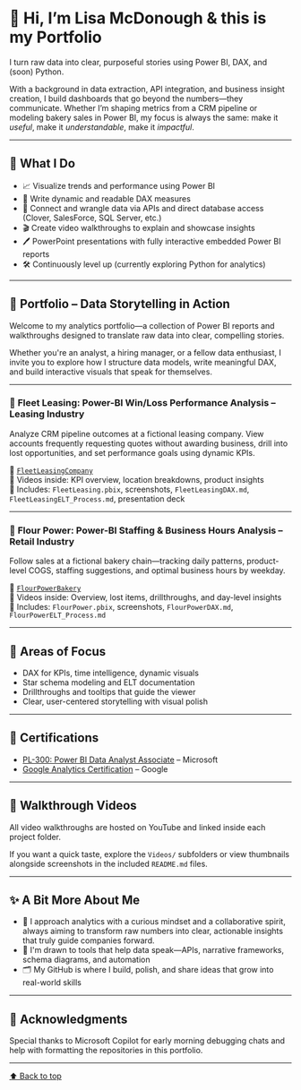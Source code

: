 # 👋 Hi, I’m Lisa McDonough & this is my Portfolio

I turn raw data into clear, purposeful stories using Power BI, DAX, and (soon) Python.

With a background in data extraction, API integration, and business insight creation, I build dashboards that go beyond the numbers—they communicate. Whether I’m shaping metrics from a CRM pipeline or modeling bakery sales in Power BI, my focus is always the same: make it *useful*, make it *understandable*, make it *impactful*.

---

## 💼 What I Do

- 📈 Visualize trends and performance using Power BI  
- 🧮 Write dynamic and readable DAX measures  
- 🔌 Connect and wrangle data via APIs and direct database access (Clover, SalesForce, SQL Server, etc.)  
- 🎬 Create video walkthroughs to explain and showcase insights  
- 🖊️ PowerPoint presentations with fully interactive embedded Power BI reports  
- 🛠️ Continuously level up (currently exploring Python for analytics)

---

## 🎯 Portfolio – Data Storytelling in Action

Welcome to my analytics portfolio—a collection of Power BI reports and walkthroughs designed to translate raw data into clear, compelling stories.

Whether you're an analyst, a hiring manager, or a fellow data enthusiast, I invite you to explore how I structure data models, write meaningful DAX, and build interactive visuals that speak for themselves.

---

### 🚗 **Fleet Leasing: Power-BI Win/Loss Performance Analysis – Leasing Industry**  
Analyze CRM pipeline outcomes at a fictional leasing company. View accounts frequently requesting quotes without awarding business, drill into lost opportunities, and set performance goals using dynamic KPIs.

📁 [`FleetLeasingCompany`](https://github.com/lisa-mcdonough/FleetLeasingCompany)  
🎥 Videos inside: KPI overview, location breakdowns, product insights  
📄 Includes: `FleetLeasing.pbix`, screenshots, `FleetLeasingDAX.md`, `FleetLeasingELT_Process.md`, presentation deck

---

### 🧁 **Flour Power: Power-BI Staffing & Business Hours Analysis – Retail Industry**  
Follow sales at a fictional bakery chain—tracking daily patterns, product-level COGS, staffing suggestions, and optimal business hours by weekday.

📁 [`FlourPowerBakery`](https://github.com/lisa-mcdonough/FlourPowerBakery)  
🎥 Videos inside: Overview, lost items, drillthroughs, and day-level insights  
📄 Includes: `FlourPower.pbix`, screenshots, `FlourPowerDAX.md`, `FlourPowerELT_Process.md`

---

## 🧠 Areas of Focus

- DAX for KPIs, time intelligence, dynamic visuals  
- Star schema modeling and ELT documentation  
- Drillthroughs and tooltips that guide the viewer  
- Clear, user-centered storytelling with visual polish

---

## 🏅 Certifications

- [PL-300: Power BI Data Analyst Associate](https://github.com/lisa-mcdonough/lisa-mcdonough/blob/main/Power%20BI%20Data%20Analyst%20Asssociate%20Certificate.pdf) – Microsoft  
- [Google Analytics Certification](https://github.com/lisa-mcdonough/lisa-mcdonough/blob/main/Data%20Analysis%20with%20R%20Certificate.pdf) – Google

---

## 🔗 Walkthrough Videos

All video walkthroughs are hosted on YouTube and linked inside each project folder.

If you want a quick taste, explore the `Videos/` subfolders or view thumbnails alongside screenshots in the included `README.md` files.

---

## ✨ A Bit More About Me

- 🎽 I approach analytics with a curious mindset and a collaborative spirit, always aiming to transform raw numbers into clear, actionable insights that truly guide companies forward. 
- 🧠 I'm drawn to tools that help data speak—APIs, narrative frameworks, schema diagrams, and automation  
- 🗂️ My GitHub is where I build, polish, and share ideas that grow into real-world skills

---

## 🙏 Acknowledgments

Special thanks to Microsoft Copilot for early morning debugging chats and help with formatting the repositories in this portfolio.

---

[⬆️ Back to top](#-hi-im-lisa-mcdonough)
